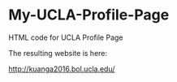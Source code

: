 # My-UCLA-Profile-Page
HTML code for UCLA Profile Page

The resulting website is here: 

http://kuanga2016.bol.ucla.edu/
